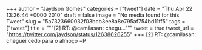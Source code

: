
+++
author = "Jaydson Gomes"
categories = ["tweet"]
date = "Thu Apr 22 13:26:44 +0000 2010"
draft = false
image = "No media found for this Tweet"
slug = "5a7323660032f03bcb3ee8a8e795af754bd11ff5"
tags = ["tweet"]
title = """[2] RT: @camilasan: chegu..."""
tweet = true
tweet_url = "https://twitter.com/jaydson/status/12638626255"
+++
[2] RT: @camilasan: cheguei cedo para o almoço =P
